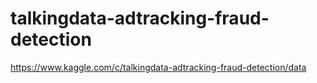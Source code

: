 # talkingdata-adtracking-fraud-detection
https://www.kaggle.com/c/talkingdata-adtracking-fraud-detection/data
